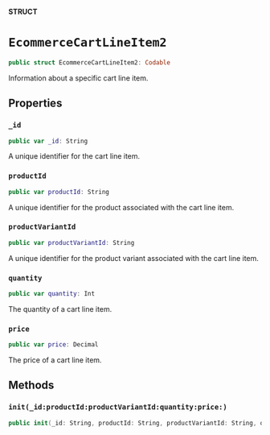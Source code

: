 **STRUCT**

# `EcommerceCartLineItem2`

```swift
public struct EcommerceCartLineItem2: Codable
```

Information about a specific cart line item.

## Properties
### `_id`

```swift
public var _id: String
```

A unique identifier for the cart line item.

### `productId`

```swift
public var productId: String
```

A unique identifier for the product associated with the cart line item.

### `productVariantId`

```swift
public var productVariantId: String
```

A unique identifier for the product variant associated with the cart line item.

### `quantity`

```swift
public var quantity: Int
```

The quantity of a cart line item.

### `price`

```swift
public var price: Decimal
```

The price of a cart line item.

## Methods
### `init(_id:productId:productVariantId:quantity:price:)`

```swift
public init(_id: String, productId: String, productVariantId: String, quantity: Int, price: Decimal)
```
